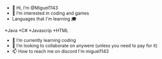 - 👋 Hi, I’m @Miguel1143
- 👀 I’m interested in coding and games
- Languages that I'm learning 🎓
  
*Java
*C#
*Javascrip
*HTML
- 🌱 I’m currently learning coding
- 💞️ I’m looking to collaborate on anywere (unless you need to pay for it)
- 📫 How to reach me on discord I'm miguel1143

<!---
Miguel1143/Miguel1143 is a ✨ special ✨ repository because its `README.md` (this file) appears on your GitHub profile.
You can click the Preview link to take a look at your changes.
--->
